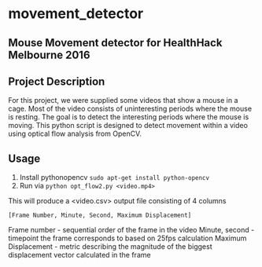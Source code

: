 # movement_detector
## Mouse Movement detector for HealthHack Melbourne 2016
## Project Description

For this project, we were supplied some videos that show a mouse in a cage. Most of the video consists of uninteresting periods where the mouse is resting. The goal is to detect the interesting periods where the mouse is moving. This python script is designed to detect movement within a video using optical flow analysis from OpenCV.

## Usage

1. Install pythonopencv `sudo apt-get install python-opencv`
2. Run via `python opt_flow2.py <video.mp4>`

This will produce a <video.csv> output file consisting of 4 columns

`[Frame Number, Minute, Second, Maximum Displacement]`

Frame number - sequential order of the frame in the video
Minute, second - timepoint the frame corresponds to based on 25fps calculation
Maximum Displacement - metric describing the magnitude of the biggest displacement vector calculated in the frame




